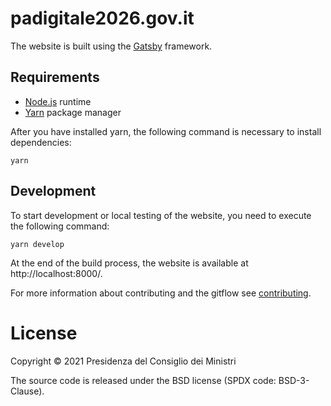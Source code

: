 # padigitale2026.gov.it

The website is built using the [Gatsby](https://www.gatsbyjs.com/) framework.

## Requirements

- [Node.js](https://nodejs.org/it/) runtime
- [Yarn](https://yarnpkg.com/) package manager

After you have installed yarn, the following command is necessary to install dependencies:

```
yarn
```

## Development

To start development or local testing of the website, you need to execute the following command:

```
yarn develop
```

At the end of the build process, the website is available at http://localhost:8000/.

For more information about contributing and the gitflow see [contributing](CONTRIBUTING.md).

# License

Copyright © 2021 Presidenza del Consiglio dei Ministri

The source code is released under the BSD license (SPDX code: BSD-3-Clause).



